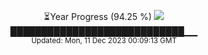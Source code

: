 <p align="center">
⏳Year Progress (94.25 %) <img src="https://file5s.ratemyserver.net/mobs/1062.gif"><br>
████████████████████████████▁▁ <br>
<sub>Updated: Mon, 11 Dec 2023 00:09:13 GMT</sub>
</p>

